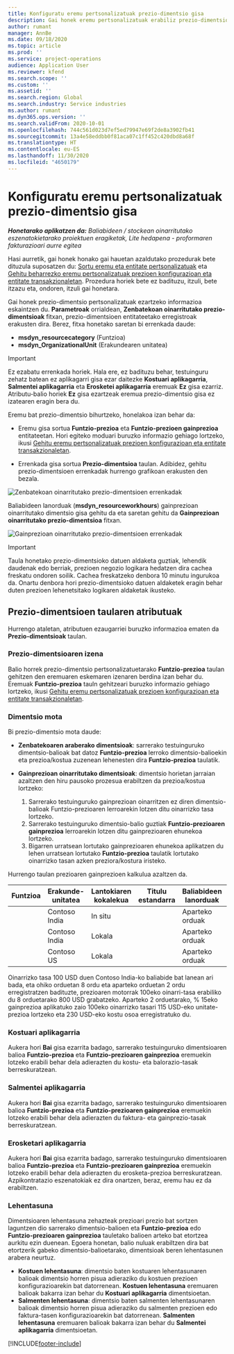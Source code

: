 ```yaml
---
title: Konfiguratu eremu pertsonalizatuak prezio-dimentsio gisa
description: Gai honek eremu pertsonalizatuak erabiliz prezio-dimentsioak konfiguratzeari buruzko informazioa eskaintzen du.
author: rumant
manager: AnnBe
ms.date: 09/18/2020
ms.topic: article
ms.prod: ''
ms.service: project-operations
audience: Application User
ms.reviewer: kfend
ms.search.scope: ''
ms.custom: ''
ms.assetid: ''
ms.search.region: Global
ms.search.industry: Service industries
ms.author: rumant
ms.dyn365.ops.version: ''
ms.search.validFrom: 2020-10-01
ms.openlocfilehash: 744c561d023d7ef5ed79947e69f2de8a3902fb41
ms.sourcegitcommit: 13a4e58eddbb0f81aca07c1ff452c420dbd8a68f
ms.translationtype: HT
ms.contentlocale: eu-ES
ms.lasthandoff: 11/30/2020
ms.locfileid: "4650179"
---
```

# <a name="set-up-custom-fields-as-pricing-dimensions"></a>Konfiguratu eremu pertsonalizatuak prezio-dimentsio gisa

_**Honetarako aplikatzen da:** Baliabideen / stockean oinarritutako eszenatokietarako proiektuen eragiketak, Lite hedapena - proformaren fakturazioari aurre egitea_

Hasi aurretik, gai honek honako gai hauetan azaldutako prozedurak bete dituzula suposatzen du: [Sortu eremu eta entitate pertsonalizatuak](create-custom-fields-entities-pricing-dimensions.md) eta [Gehitu beharrezko eremu pertsonalizatuak prezioen konfigurazioan eta entitate transakzionaletan](add-custom-fields-price-setup-transactional-entities.md). Prozedura horiek bete ez badituzu, itzuli, bete itzazu eta, ondoren, itzuli gai honetara. 

Gai honek prezio-dimentsio pertsonalizatuak ezartzeko informazioa eskaintzen du. **Parametroak** orrialdean, **Zenbatekoan oinarritutako prezio-dimentsioak** fitxan, prezio-dimentsioen entitateetako erregistroak erakusten dira. Berez, fitxa honetako saretan bi errenkada daude:

- **msdyn_resourcecategory** (Funtzioa)
- **msdyn_OrganizationalUnit** (Erakundearen unitatea)

> [!IMPORTANT]
> Ez ezabatu errenkada horiek. Hala ere, ez badituzu behar, testuinguru zehatz batean ez aplikagarri gisa ezar daitezke **Kostuari aplikagarria**, **Salmentei aplikagarria** eta **Erosketei aplikagarria** eremuak **Ez** gisa ezarriz. Atributu-balio horiek **Ez** gisa ezartzeak eremua prezio-dimentsio gisa ez izatearen eragin bera du.

Eremu bat prezio-dimentsio bihurtzeko, honelakoa izan behar da:

- Eremu gisa sortua **Funtzio-prezioa** eta **Funtzio-prezioen gainprezioa** entitateetan. Hori egiteko moduari buruzko informazio gehiago lortzeko, ikusi [Gehitu eremu pertsonalizatuak prezioen konfigurazioan eta entitate transakzionaletan](add-custom-fields-price-setup-transactional-entities.md).

- Errenkada gisa sortua **Prezio-dimentsioa** taulan. Adibidez, gehitu prezio-dimentsioen errenkadak hurrengo grafikoan erakusten den bezala. 

![Zenbatekoan oinarritutako prezio-dimentsioen errenkadak](media/Amt-based-PD.png)

Baliabideen lanorduak (**msdyn_resourceworkhours**) gainprezioan oinarritutako dimentsio gisa gehitu da eta saretan gehitu da **Gainprezioan oinarritutako prezio-dimentsioa** fitxan.

![Gainprezioan oinarritutako prezio-dimentsioen errenkadak](media/Markup-based-PD.png)


> [!IMPORTANT]
> Taula honetako prezio-dimentsioko datuen aldaketa guztiak, lehendik daudenak edo berriak, prezioen negozio logikara hedatzen dira cachea freskatu ondoren soilik. Cachea freskatzeko denbora 10 minutu ingurukoa da. Onartu denbora hori prezio-dimentsioko datuen aldaketek eragin behar duten prezioen lehenetsitako logikaren aldaketak ikusteko.


## <a name="attributes-of-the-pricing-dimensions-table"></a>Prezio-dimentsioen taularen atributuak
Hurrengo ataletan, atributuen ezaugarriei buruzko informazioa ematen da **Prezio-dimentsioak** taulan.

### <a name="pricing-dimension-name"></a>Prezio-dimentsioaren izena
Balio horrek prezio-dimentsio pertsonalizatuetarako **Funtzio-prezioa** taulan gehitzen den eremuaren eskemaren izenaren berdina izan behar du. Eremuak **Funtzio-prezioa** tauln gehitzeari buruzko informazio gehiago lortzeko, ikusi [Gehitu eremu pertsonalizatuak prezioen konfigurazioan eta entitate transakzionaletan](add-custom-fields-price-setup-transactional-entities.md).

### <a name="type-of-dimension"></a>Dimentsio mota
Bi prezio-dimentsio mota daude:
  
  - **Zenbatekoaren araberako dimentsioak**: sarrerako testuinguruko dimentsio-balioak bat datoz **Funtzio-prezioa** lerroko dimentsio-balioekin eta prezioa/kostua zuzenean lehenesten dira **Funtzio-prezioa** taulatik.
  - **Gainprezioan oinarritutako dimentsioak**: dimentsio horietan jarraian azaltzen den hiru pausoko prozesua erabiltzen da prezioa/kostua lortzeko:
 
    1. Sarrerako testuinguruko gainprezioan oinarritzen ez diren dimentsio-balioak Funtzio-prezioaren lerroarekin lotzen ditu oinarrizko tasa lortzeko.
    2. Sarrerako testuinguruko dimentsio-balio guztiak **Funtzio-prezioaren gainprezioa** lerroarekin lotzen ditu gainprezioaren ehunekoa lortzeko.
    3. Bigarren urratsean lortutako gainprezioaren ehunekoa aplikatzen du lehen urratsean lortutako **Funtzio-prezioa** taulatik lortutako oinarrizko tasan azken preziora/kostura iristeko.
   
   Hurrengo taulan prezioaren gainprezioen kalkulua azaltzen da.
  
| Funtzioa        | Erakunde-unitatea    |Lantokiaren kokalekua      |Titulu estandarra      |Baliabideen lanorduak      |  Gainprezioa|
| ------------|-------------|-------------------|--------------------|-------------------------|--------:|
|             | Contoso India|In situ            |                    |Aparteko orduak                 |15     |
|             | Contoso India|Lokala             |                    |Aparteko orduak                 |10     |
|             | Contoso US   |Lokala             |                    |Aparteko orduak                 |20     |


Oinarrizko tasa 100 USD duen Contoso India-ko baliabide bat lanean ari bada, eta ohiko orduetan 8 ordu eta aparteko orduetan 2 ordu erregistratzen badituzte, prezioaren motorrak 100eko oinarri-tasa erabiliko du 8 orduetarako 800 USD grabatzeko. Aparteko 2 orduetarako, % 15eko gainprezioa aplikatuko zaio 100eko oinarrizko tasari 115 USD-eko unitate-prezioa lortzeko eta 230 USD-eko kostu osoa erregistratuko du.

### <a name="applicable-to-cost"></a>Kostuari aplikagarria 
Aukera hori **Bai** gisa ezarrita badago, sarrerako testuinguruko dimentsioaren balioa **Funtzio-prezioa** eta **Funtzio-prezioaren gainprezioa** eremuekin lotzeko erabili behar dela adierazten du kostu- eta balorazio-tasak berreskuratzean.

### <a name="applicable-to-sales"></a>Salmentei aplikagarria
Aukera hori **Bai** gisa ezarrita badago, sarrerako testuinguruko dimentsioaren balioa **Funtzio-prezioa** eta **Funtzio-prezioaren gainprezioa** eremuekin lotzeko erabili behar dela adierazten du faktura- eta gainprezio-tasak berreskuratzean.

### <a name="applicable-to-purchase"></a>Erosketari aplikagarria
Aukera hori **Bai** gisa ezarrita badago, sarrerako testuinguruko dimentsioaren balioa **Funtzio-prezioa** eta **Funtzio-prezioaren gainprezioa** eremuekin lotzeko erabili behar dela adierazten du erosketa-prezioa berreskuratzean. Azpikontratazio eszenatokiak ez dira onartzen, beraz, eremu hau ez da erabiltzen. 

### <a name="priority"></a>Lehentasuna
Dimentsioaren lehentasuna zehazteak prezioari prezio bat sortzen laguntzen dio sarrerako dimentsio-balioen eta **Funtzio-prezioa** edo **Funtzio-prezioaren gainprezioa** tauletako balioen arteko bat etortzea aurkitu ezin duenean. Egoera honetan, balio nuluak erabiltzen dira bat etortzerik gabeko dimentsio-balioetarako, dimentsioak beren lehentasunen arabera neurtuz.

- **Kostuen lehentasuna**: dimentsio baten kostuaren lehentasunaren balioak dimentsio horren pisua adieraziko du kostuen prezioen konfigurazioarekin bat datorrenean. **Kostuen lehentasuna** eremuaren balioak bakarra izan behar du **Kostuari aplikagarria** dimentsioetan.
- **Salmenten lehentasuna**: dimentsio baten salmenten lehentasunaren balioak dimentsio horren pisua adieraziko du salmenten prezioen edo faktura-tasen konfigurazioarekin bat datorrenean. **Salmenten lehentasuna** eremuaren balioak bakarra izan behar du **Salmentei aplikagarria** dimentsioetan.


[!INCLUDE[footer-include](../includes/footer-banner.md)]